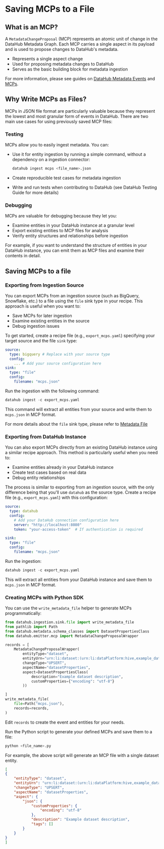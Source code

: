 # Saving MCPs to a File

## What is an MCP?

A `MetadataChangeProposal` (MCP) represents an atomic unit of change in the DataHub Metadata Graph. Each MCP carries a single aspect in its payload and is used to propose changes to DataHub's metadata. 

- Represents a single aspect change
- Used for proposing metadata changes to DataHub
- Serves as the basic building block for metadata ingestion

For more information, please see guides on [DataHub Metadata Events](../what/mxe.md) and [MCPs](mcp-mcl.md). 

## Why Write MCPs as Files?

MCPs in JSON file format are particularly valuable because they represent the lowest and most granular form of events in DataHub. There are two main use cases for using previously saved MCP files:

### Testing

MCPs allow you to easily ingest metadata. You can:

- Use it for entity ingestion by running a simple command, without a dependency on a ingestion connector:
    
    ```bash
    datahub ingest mcps <file_name>.json
    ```
    
- Create reproducible test cases for metadata ingestion
- Write and run tests when contributing to DataHub (see DataHub Testing Guide for more details)

### Debugging

MCPs are valuable for debugging because they let you:

- Examine entities in your DataHub instance at a granular level
- Export existing entities to MCP files for analysis
- Verify entity structures and relationships before ingestion

For example, if you want to understand the structure of entities in your DataHub instance, you can emit them as MCP files and examine their contents in detail.

## Saving MCPs to a file

### Exporting from Ingestion Source

You can export MCPs from an ingestion source (such as BigQuery, Snowflake, etc.) to a file using the `file` sink type in your recipe. This approach is useful when you want to:

- Save MCPs for later ingestion
- Examine existing entities in the source
- Debug ingestion issues

To get started, create a recipe file (e.g., `export_mcps.yaml`) specifying your target source and the file `sink` type:

```yaml
source:
  type: bigquery # Replace with your source type
  config:
    ... # Add your source configuration here
sink:
  type: "file"
  config:
    filename: "mcps.json"
```

Run the ingestion with the following command:

```python
datahub ingest -c export_mcps.yaml
```

This command will extract all entities from your source and write them to `mcps.json` in MCP format. 

For more details about the `file` sink type, please refer to [Metadata File](../../metadata-ingestion/sink_docs/metadata-file.md)

### Exporting from DataHub Instance

You can also export MCPs directly from an existing DataHub instance using a similar recipe approach. This method is particularly useful when you need to:

- Examine entities already in your DataHub instance
- Create test cases based on real data
- Debug entity relationships

The process is similar to exporting from an ingestion source, with the only difference being that you'll use `datahub` as the source type.
Create a recipe file (e.g., `export_mcps.yaml`) with this configuration:


```yaml
source:
  type: datahub
  config:
    # Add your DataHub connection configuration here
    server: "http://localhost:8080"
    token: "your-access-token"  # If authentication is required

sink:
  type: "file"
  config:
    filename: "mcps.json"
```

Run the ingestion:

```python
datahub ingest -c export_mcps.yaml
```

This will extract all entities from your DataHub instance and save them to `mcps.json` in MCP format.

### Creating MCPs with Python SDK

You can use the `write_metadata_file` helper to generate MCPs programmatically:

```python
from datahub.ingestion.sink.file import write_metadata_file
from pathlib import Path
from datahub.metadata.schema_classes import DatasetPropertiesClass
from datahub.emitter.mcp import MetadataChangeProposalWrapper

records = [
    MetadataChangeProposalWrapper(
        entityType="dataset",
        entityUrn="urn:li:dataset:(urn:li:dataPlatform:hive,example_dataset,PROD)",
        changeType="UPSERT",
        aspectName="datasetProperties",
        aspect=DatasetPropertiesClass(
            description="Example dataset description",
            customProperties={"encoding": "utf-8"}
        ))

]
write_metadata_file(
    file=Path("mcps.json"),
    records=records,
)
```

Edit `records` to create the event and entities for your needs.

Run the Python script to generate your defined MCPs and save them to a file:

```bash
python <file_name>.py
```

For example, the above script will generate an MCP file with a single dataset entity.

```json
[
{
    "entityType": "dataset",
    "entityUrn": "urn:li:dataset:(urn:li:dataPlatform:hive,example_dataset,PROD)",
    "changeType": "UPSERT",
    "aspectName": "datasetProperties",
    "aspect": {
        "json": {
            "customProperties": {
                "encoding": "utf-8"
            },
            "description": "Example dataset description",
            "tags": []
        }
    }
}
]
```